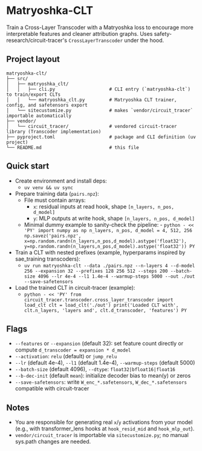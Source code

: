 # Matryoshka-CLT

Train a Cross-Layer Transcoder with a Matryoshka loss to encourage more interpretable features and cleaner attribution graphs. Uses safety-research/circuit-tracer's `CrossLayerTranscoder` under the hood.

## Project layout

```
matryoshka-clt/
├── src/
│   ├── matryoshka_clt/
│   │   ├── cli.py                    # CLI entry (`matryoshka-clt`) to train/export CLTs
│   │   └── matryoshka_clt.py         # Matryoshka CLT trainer, config, and safetensors export
│   └── sitecustomize.py              # makes `vendor/circuit_tracer` importable automatically
├── vendor/
│   └── circuit_tracer/               # vendored circuit-tracer library (Transcoder implementation)
├── pyproject.toml                    # package and CLI definition (uv project)
└── README.md                         # this file
```

## Quick start

- Create environment and install deps:
  - `uv venv && uv sync`
- Prepare training data (`pairs.npz`):
  - File must contain arrays:
    - `x`: residual inputs at read hook, shape `[n_layers, n_pos, d_model]`
    - `y`: MLP outputs at write hook, shape `[n_layers, n_pos, d_model]`
  - Minimal dummy example to sanity-check the pipeline: - `python - << 'PY'
import numpy as np
n_layers, n_pos, d_model = 4, 512, 256
np.savez('pairs.npz', x=np.random.randn(n_layers,n_pos,d_model).astype('float32'), y=np.random.randn(n_layers,n_pos,d_model).astype('float32'))
PY`
- Train a CLT with nested prefixes (example, hyperparams inspired by sae_training transcoders):
  - `uv run matryoshka-clt --data ./pairs.npz --n-layers 4 --d-model 256 --expansion 32 --prefixes 128 256 512 --steps 200 --batch-size 4096 --lr 4e-4 --l1 1.4e-4 --warmup-steps 5000 --out ./out --save-safetensors`
- Load the trained CLT in circuit-tracer (example):
  - `python - << 'PY'
from circuit_tracer.transcoder.cross_layer_transcoder import load_clt
clt = load_clt('./out')
print('Loaded CLT with', clt.n_layers, 'layers and', clt.d_transcoder, 'features')
PY`

## Flags

- `--features` or `--expansion` (default 32): set feature count directly or compute `d_transcoder = expansion * d_model`
- `--activation`: `relu` (default) or `jump_relu`
- `--lr` (default 4e-4), `--l1` (default 1.4e-4), `--warmup-steps` (default 5000)
- `--batch-size` (default 4096), `--dtype`: `float32|bfloat16|float16`
- `--b-dec-init` (default `mean`): initialize decoder bias to mean(y) or zeros
- `--save-safetensors`: write `W_enc_*.safetensors`, `W_dec_*.safetensors` compatible with circuit-tracer

## Notes

- You are responsible for generating real `x`/`y` activations from your model (e.g., with transformer_lens hooks at `hook_resid_mid` and `hook_mlp_out`).
- `vendor/circuit_tracer` is importable via `sitecustomize.py`; no manual sys.path changes are needed.
